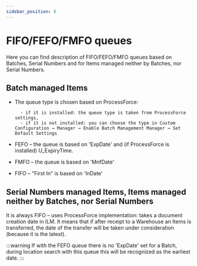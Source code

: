 ```yaml
---
sidebar_position: 6
---
```


# FIFO/FEFO/FMFO queues

Here you can find description of FIFO/FEFO/FMFO queues based on Batches, Serial Numbers and for Items managed neither by Batches, nor Serial Numbers.

## Batch managed Items

- The queue type is chosen based on ProcessForce:

        - if it is installed: the queue type is taken from ProcessForce settings,
        - if it is not installed: you can choose the type in Custom Configuration → Manager → Enable Batch Management Manager → Set Default Settings
- FEFO – the queue is based on 'ExpDate' and (if ProcessForce is installed) U_ExpiryTime.
- FMFO – the queue is based on 'MnfDate'
- FIFO – "First In" is based on 'InDate'

## Serial Numbers managed Items, Items managed neither by Batches, nor Serial Numbers

It is always FIFO – uses ProcessForce implementation: takes a document creation date in ILM. It means that if after receipt to a Warehouse an Items is transferred, the date of the transfer will be taken under consideration (because it is the latest).

:::warning
    If with the FEFO queue there is no 'ExpDate' set for a Batch, during location search with this queue this will be recognized as the earliest date.
:::
